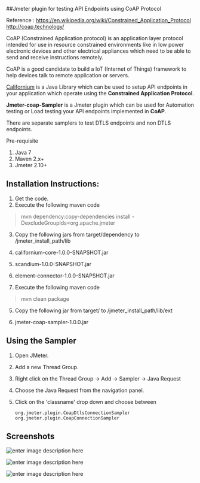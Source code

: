 ##Jmeter plugin for testing API Endpoints using CoAP Protocol

Reference : 
https://en.wikipedia.org/wiki/Constrained_Application_Protocol
http://coap.technology/ 

CoAP (Constrained Application protocol) is an application layer protocol intended for use in resource constrained environments like in low power electronic devices and other electrical appliances which need to be able to send and receive instructions remotely.

CoAP is a good candidate to build a IoT (Internet of Things) framework to help devices talk to remote application or servers.

[Californium](http://www.eclipse.org/californium/) is a Java Library which can be used to setup API endpoints in your application which operate using the **Constrained Application Protocol**.

**Jmeter-coap-Sampler** is a Jmeter plugin which can be used for Automation testing or Load testing your API endpoints implemented in **CoAP**.

There are separate samplers to test DTLS endpoints and non DTLS endpoints.


Pre-requisite

1. Java 7
2. Maven 2.x+
3. Jmeter 2.10+


Installation Instructions:
----------------------------

1. Get the code.
2. Execute the following maven code

  > mvn dependency:copy-dependencies install -DexcludeGroupIds=org.apache.jmeter
  
3. Copy the following jars from target/dependency to  /jmeter_install_path/lib
  
  1. californium-core-1.0.0-SNAPSHOT.jar
  2. scandium-1.0.0-SNAPSHOT.jar
  3. element-connector-1.0.0-SNAPSHOT.jar
 
4. Execute the following maven code

  > mvn clean package 

5. Copy the following jar from target/ to  /jmeter_install_path/lib/ext

 1.  jmeter-coap-sampler-1.0.0.jar


Using the Sampler
----------------------

1. Open JMeter.
2. Add a new Thread Group.
3. Right click on the Thread Group -> Add -> Sampler -> Java Request
4. Choose the Java Request from the navigation panel.
5. Click on the 'classname' drop down and choose between

       org.jmeter.plugin.CoapDtlsConnectionSampler
       org.jmeter.plugin.CoapConnectionSampler


Screenshots
---------------------


![enter image description here](https://github.com/elang2/my-repo/blob/master/images/Java-request.png)

![enter image description here](https://github.com/elang2/my-repo/blob/master/images/coap.png)

![enter image description here](https://github.com/elang2/my-repo/blob/master/images/dtls.png)


    



  
  
  

  
